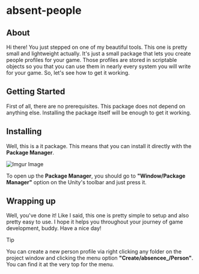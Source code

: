 # absent-people

## About

Hi there! You just stepped on one of my beautiful tools. This one is pretty small and lightweight actually. It's just a small package that lets you create people profiles for your game. Those profiles are stored in scriptable objects so you that you can use them in nearly every system you will write for your game. So, let's see how to get it working.

## Getting Started

First of all, there are no prerequisites. This package does not depend on anything else. Installing the package itself will be enough to get it working.

## Installing

Well, this is a it package. This means that you can install it directly with the **Package Manager**.

![Imgur Image](https://imgur.com/cX3OF72.png)

To open up the **Package Manager**, you should go to **"Window/Package Manager"** option on the Unity's toolbar and just press it.

## Wrapping up

Well, you've done it! Like I said, this one is pretty simple to setup and also pretty easy to use. I hope it helps you throughout your journey of game development, buddy. Have a nice day!

>[!TIP]
>You can create a new person profile via right clicking any folder on the project window and clicking the menu option **"Create/absencee_/Person"**. You can find it at the very top for the menu.
